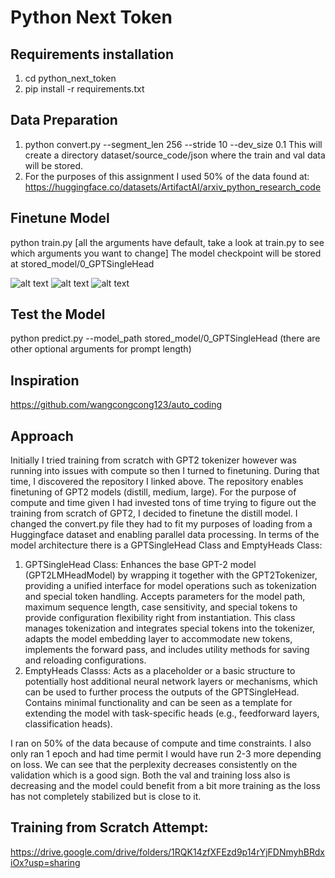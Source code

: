 # Python Next Token

## Requirements installation
1) cd python_next_token
2) pip install -r requirements.txt

## Data Preparation
1) python convert.py --segment_len 256 --stride 10 --dev_size 0.1
This will create a directory dataset/source_code/json where the train and val data will be stored.
2) For the purposes of this assignment I used 50% of the data found at: https://huggingface.co/datasets/ArtifactAI/arxiv_python_research_code

## Finetune Model
python train.py [all the arguments have default, take a look at train.py to see which arguments you want to change]
The model checkpoint will be stored at stored_model/0_GPTSingleHead

![alt text](train_loss.png)
![alt text](val_loss.png)
![alt text](val_perplexity.png)

## Test the Model
python predict.py --model_path stored_model/0_GPTSingleHead (there are other optional arguments for prompt length)

## Inspiration
https://github.com/wangcongcong123/auto_coding 

## Approach 
Initially I tried training from scratch with GPT2 tokenizer however was running into issues with compute so then I turned to finetuning. During that time, I discovered the repository I linked above. The repository enables finetuning of GPT2 models (distill, medium, large). For the purpose of compute and time given I had invested tons of time trying to figure out the training from scratch of GPT2, I decided to finetune the distill model. I changed the convert.py file they had to fit my purposes of loading from a Huggingface dataset and enabling parallel data processing. In terms of the model architecture there is a GPTSingleHead Class and EmptyHeads Class:
1) GPTSingleHead Class: Enhances the base GPT-2 model (GPT2LMHeadModel) by wrapping it together with the GPT2Tokenizer, providing a unified interface for model operations such as tokenization and special token handling. Accepts parameters for the model path, maximum sequence length, case sensitivity, and special tokens to provide configuration flexibility right from instantiation. This class manages tokenization and integrates special tokens into the tokenizer, adapts the model embedding layer to accommodate new tokens, implements the forward pass, and includes utility methods for saving and reloading configurations.
2) EmptyHeads Classs: Acts as a placeholder or a basic structure to potentially host additional neural network layers or mechanisms, which can be used to further process the outputs of the GPTSingleHead. Contains minimal functionality and can be seen as a template for extending the model with task-specific heads (e.g., feedforward layers, classification heads).

I ran on 50% of the data because of compute and time constraints. I also only ran 1 epoch and had time permit I would have run 2-3 more depending on loss. We can see that the perplexity decreases consistently on the validation which is a good sign. Both the val and training loss also is decreasing and the model could benefit from a bit more training as the loss has not completely stabilized but is close to it. 

## Training from Scratch Attempt:
https://drive.google.com/drive/folders/1RQK14zfXFEzd9p14rYjFDNmyhBRdxiOx?usp=sharing 
